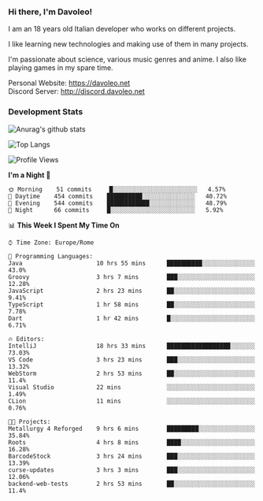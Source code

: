 ### Hi there, I'm Davoleo!

I am an 18 years old Italian developer who works on different projects.

I like learning new technologies and making use of them in many projects.

I'm passionate about science, various music genres and anime.
I also like playing games in my spare time.

Personal Website: https://davoleo.net <br>
Discord Server: http://discord.davoleo.net

### Development Stats

![Anurag's github stats](https://github-readme-stats.vercel.app/api?username=Davoleo&count_private=true&show_icons=true&theme=tokyonight)

![Top Langs](https://github-readme-stats.vercel.app/api/top-langs/?username=Davoleo&theme=tokyonight&layout=compact)

<!--START_SECTION:waka-->
![Profile Views](http://img.shields.io/badge/Profile%20Views-79-blue)

**I'm a Night 🦉** 

```text
🌞 Morning    51 commits     █░░░░░░░░░░░░░░░░░░░░░░░░   4.57% 
🌆 Daytime    454 commits    ██████████░░░░░░░░░░░░░░░   40.72% 
🌃 Evening    544 commits    ████████████░░░░░░░░░░░░░   48.79% 
🌙 Night      66 commits     █░░░░░░░░░░░░░░░░░░░░░░░░   5.92%

```


📊 **This Week I Spent My Time On** 

```text
⌚︎ Time Zone: Europe/Rome

💬 Programming Languages: 
Java                     10 hrs 55 mins      ██████████░░░░░░░░░░░░░░░   43.0% 
Groovy                   3 hrs 7 mins        ███░░░░░░░░░░░░░░░░░░░░░░   12.28% 
JavaScript               2 hrs 23 mins       ██░░░░░░░░░░░░░░░░░░░░░░░   9.41% 
TypeScript               1 hr 58 mins        ██░░░░░░░░░░░░░░░░░░░░░░░   7.78% 
Dart                     1 hr 42 mins        █░░░░░░░░░░░░░░░░░░░░░░░░   6.71%

🔥 Editors: 
IntelliJ                 18 hrs 33 mins      ██████████████████░░░░░░░   73.03% 
VS Code                  3 hrs 23 mins       ███░░░░░░░░░░░░░░░░░░░░░░   13.32% 
WebStorm                 2 hrs 53 mins       ██░░░░░░░░░░░░░░░░░░░░░░░   11.4% 
Visual Studio            22 mins             ░░░░░░░░░░░░░░░░░░░░░░░░░   1.49% 
CLion                    11 mins             ░░░░░░░░░░░░░░░░░░░░░░░░░   0.76%

🐱‍💻 Projects: 
Metallurgy 4 Reforged    9 hrs 6 mins        █████████░░░░░░░░░░░░░░░░   35.84% 
Roots                    4 hrs 8 mins        ████░░░░░░░░░░░░░░░░░░░░░   16.28% 
BarcodeStock             3 hrs 24 mins       ███░░░░░░░░░░░░░░░░░░░░░░   13.39% 
curse-updates            3 hrs 3 mins        ███░░░░░░░░░░░░░░░░░░░░░░   12.06% 
backend-web-tests        2 hrs 53 mins       ██░░░░░░░░░░░░░░░░░░░░░░░   11.4%

```


<!--END_SECTION:waka-->

<!--
**Davoleo/Davoleo** is a ✨ _special_ ✨ repository because its `README.md` (this file) appears on your GitHub profile.

https://gist.github.com/Davoleo/43516c64c8169e24dc2571c34713863b

Here are some ideas to get you started:

- 🔭 I’m currently working on ...
- 🌱 I’m currently learning ...
- 👯 I’m looking to collaborate on ...
- 🤔 I’m looking for help with ...
- 💬 Ask me about ...
- 📫 How to reach me: ...
- 😄 Pronouns: ...
- ⚡ Fun fact: ...
-->
